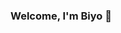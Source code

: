 ### Welcome, I'm Biyo 👋

<!--
**PabloEscales/pabloescales** is a ✨ _special_ ✨ repository because its `README.md` (this file) appears on your GitHub profile.

💎 I'm working and improving in the technologies: <img src="https://raw.githubusercontent.com/devicons/devicon/master/icons/rails/rails-original-wordmark.svg" alt="rails" width="40" height="40" style="max-width: 100%;">

📚 And I'm studying:
